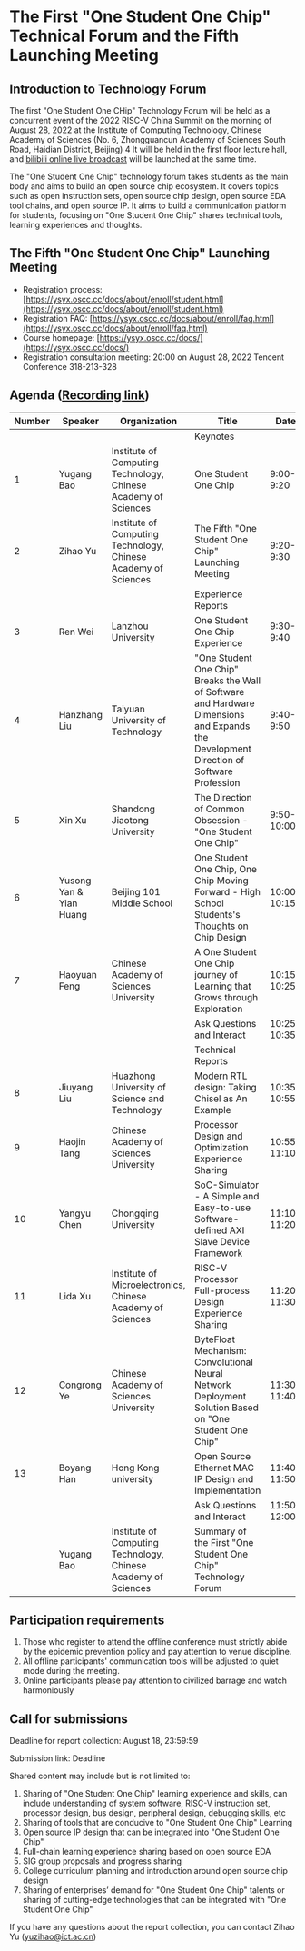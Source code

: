 
<!-- # 第一届“一生一芯”技术论坛暨第五期启动会 -->
# The First "One Student One Chip" Technical Forum and the Fifth Launching Meeting

<!-- ## 技术论坛介绍 -->
## Introduction to Technology Forum
<!--
第一届“一生一芯”技术论坛将作为2022年RISC-V中国峰会的同期活动，
于2022年8月28日上午在中国科学院计算技术研究所（北京市海淀区中关村科学院南路6号）4层报告厅举办，
同时开设[bilibili线上直播](http://live.bilibili.com/24416626)。

“一生一芯”技术论坛以学生为主体，瞄准构建开源芯片生态的目标，
涵盖开放指令集、开源芯片设计、开源EDA工具链、开源IP等主题，
旨在为学生构建交流平台，围绕“一生一芯”分享技术工具、学习经验和心得感想。 -->

The first "One Student One CHip" Technology Forum will be held as a concurrent event of the 2022 RISC-V China Summit on the morning of August 28, 2022 at the Institute of Computing Technology, Chinese Academy of Sciences (No. 6, Zhongguancun Academy of Sciences South Road, Haidian District, Beijing) 4 It will be held in the first floor lecture hall, and [bilibili online live broadcast](http://live.bilibili.com/24416626) will be launched at the same time.

The "One Student One Chip" technology forum takes students as the main body and aims to build an open source chip ecosystem. It covers topics such as open instruction sets, open source chip design, open source EDA tool chains, and open source IP. It aims to build a communication platform for students, focusing on "One Student One Chip" shares technical tools, learning experiences and thoughts.

<!-- ## 第五期“一生一芯”启动会 -->
## The Fifth "One Student One Chip" Launching Meeting

<!-- * 报名流程：[https://ysyx.oscc.cc/docs/about/enroll/student.html](https://ysyx.oscc.cc/docs/about/enroll/student.html)
* 报名常见问题：[https://ysyx.oscc.cc/docs/about/enroll/faq.html](https://ysyx.oscc.cc/docs/about/enroll/faq.html)
* 课程主页：[https://ysyx.oscc.cc/docs/](https://ysyx.oscc.cc/docs/)
* 报名咨询会：2022年8月28日20:00  腾讯会议 318-213-328 -->
* Registration process: [https://ysyx.oscc.cc/docs/about/enroll/student.html](https://ysyx.oscc.cc/docs/about/enroll/student.html)
* Registration FAQ: [https://ysyx.oscc.cc/docs/about/enroll/faq.html](https://ysyx.oscc.cc/docs/about/enroll/faq.html)
* Course homepage: [https://ysyx.oscc.cc/docs/](https://ysyx.oscc.cc/docs/)
* Registration consultation meeting: 20:00 on August 28, 2022 Tencent Conference 318-213-328

<!-- ## 议程 ([录播链接](https://space.bilibili.com/2107852263/channel/collectiondetail?sid=689317)) -->
## Agenda ([Recording link](https://space.bilibili.com/2107852263/channel/collectiondetail?sid=689317))

<!-- | 序号      | 演讲者            | 单位            | 题目                                                      | 报告时间      |
|---------- |------------------ |---------------- |---------------------------------------------------------- |-------------  |
| | | | 主旨 | |
| 1         | 包云岗            | 中科院计算所    | “一生一芯”计划                                            | 9:00-9:20     |
| 2         | 余子濠            | 中科院计算所    | 第五期“一生一芯”启动会                                    | 9:20-9:30     |
| | | | 心得报告 | |
| 3         | 魏人              | 兰州大学        | 一生一芯学习心得体会                                      | 9:30-9:40     |
| 4         | 刘汉章            | 太原理工大学    | “一生一芯”打破软硬件次元壁，拓展软件专业发展方向          | 9:40-9:50     |
| 5         | 徐鑫              | 山东交通学院    | 一同执迷的方向——“一生一芯”                                | 9:50-10:00    |
| 6         | 烟雨松 & 黄益安  | 北京101中学     | 一生一芯 一芯向前——高中生芯片设计感想                     | 10:00-10:15   |
| 7         | 冯浩原            | 中国科学院大学  | 在摸索中成长的一生一芯学习之路                            | 10:15-10:25   |
|           |                   |                 | 提问互动                                                  | 10:25-10:35   |
| | | | 技术报告 | |
| 8         | 刘玖阳            | 华中科技大学    | 现代化的RTL设计：以Chisel为例                             | 10:35-10:55   |
| 9         | 唐浩晋            | 中国科学院大学  | 处理器设计和优化经验分享                                  | 10:55-11:10   |
| 10        | 陈泱宇            | 重庆大学        | SoC-Simulator —— 一个简单易用的软件定义AXI Slave设备框架  | 11:10-11:20   |
| 11        | 许立达            | 中科院微电子所  | RISC-V处理器全流程设计经验分享                            | 11:20-11:30   |
| 12        | 叶从容            | 中国科学院大学  | ByteFloat机制：基于“一生一芯”的卷积神经网络部署方案       | 11:30-11:40   |
| 13        | 韩博阳            | 香港大学        | 开源Ethernet MAC IP设计与实现                             | 11:40-11:50   |
|           |                   |                 | 提问互动                                                  | 11:50-12:00   |
|           | 包云岗            | 中科院计算所    | 第一届“一生一芯”技术论坛总结                              |               | -->
| Number      | Speaker            | Organization            | Title                                                      | Date      |
|---------- |------------------ |---------------- |---------------------------------------------------------- |-------------  |
| | | | Keynotes | |
| 1         | Yugang Bao            | Institute of Computing Technology, Chinese Academy of Sciences    | One Student One Chip                                            | 9:00-9:20     |
| 2         | Zihao Yu            | Institute of Computing Technology, Chinese Academy of Sciences    | The Fifth "One Student One Chip" Launching Meeting                                    | 9:20-9:30     |
| | | | Experience Reports | |
| 3         | Ren Wei              | Lanzhou University        | One Student One Chip Experience                                      | 9:30-9:40     |
| 4         | Hanzhang Liu            | Taiyuan University of Technology    | "One Student One Chip" Breaks the Wall of Software and Hardware Dimensions and Expands the Development Direction of Software Profession          | 9:40-9:50     |
| 5         | Xin Xu              | Shandong Jiaotong University    | The Direction of Common Obsession - "One Student One Chip"                                | 9:50-10:00    |
| 6         | Yusong Yan & Yian Huang  | Beijing 101 Middle School     | One Student One Chip, One Chip Moving Forward - High School Students's Thoughts on Chip Design                     | 10:00-10:15   |
| 7         | Haoyuan Feng            | Chinese Academy of Sciences University  | A One Student One Chip journey of Learning that Grows through Exploration                            | 10:15-10:25   |
|           |                   |                 | Ask Questions and Interact                                                  | 10:25-10:35   |
| | | | Technical Reports | |
| 8         | Jiuyang Liu            | Huazhong University of Science and Technology    | Modern RTL design: Taking Chisel as An Example                             | 10:35-10:55   |
| 9         | Haojin Tang            | Chinese Academy of Sciences University  | Processor Design and Optimization Experience Sharing                                  | 10:55-11:10   |
| 10        | Yangyu Chen            | Chongqing University        | SoC-Simulator - A Simple and Easy-to-use Software-defined AXI Slave Device Framework  | 11:10-11:20   |
| 11        | Lida Xu            | Institute of Microelectronics, Chinese Academy of Sciences  | RISC-V Processor Full-process Design Experience Sharing                            | 11:20-11:30   |
| 12        | Congrong Ye            | Chinese Academy of Sciences University  | ByteFloat Mechanism: Convolutional Neural Network Deployment Solution Based on "One Student One Chip"       | 11:30-11:40   |
| 13        | Boyang Han            | Hong Kong university        | Open Source Ethernet MAC IP Design and Implementation                             | 11:40-11:50   |
|           |                   |                 | Ask Questions and Interact                                                  | 11:50-12:00   |
|           | Yugang Bao            | Institute of Computing Technology, Chinese Academy of Sciences    | Summary of the First "One Student One Chip" Technology Forum                              |               |
<!-- ## 参会要求 -->
## Participation requirements

<!-- 1. 报名线下参会的人员请严格遵守防疫政策，注意会场纪律
1. 所有线下参会人员开会期间通讯工具统一调整为安静模式
1. 线上参会的人员请注意文明弹幕，和谐观看 -->
1. Those who register to attend the offline conference must strictly abide by the epidemic prevention policy and pay attention to venue discipline.
1. All offline participants' communication tools will be adjusted to quiet mode during the meeting.
1. Online participants please pay attention to civilized barrage and watch harmoniously

<!-- ## 投稿征集 -->
## Call for submissions

<!-- 报告征集截止时间：8月18日23:59:59

投稿链接：已截止

分享内容可包括但不限于：
1. “一生一芯”学习心得和技巧分享（可包括系统软件、RISC-V指令集的理解、处理器设计、总线设计、外设设计、调试技巧等）
1. 有利于“一生一芯”学习的工具分享
1. 可集成到“一生一芯”的开源IP设计
1. 基于开源EDA的全链条学习经验分享
1. SIG小组提议和进展分享
1. 围绕开源芯片设计的高校课程规划和介绍
1. 企业对“一生一芯”人才需求分享或可与“一生一芯”融合的前沿技术分享

若对报告征集有疑问，可联系余子濠（yuzihao@ict.ac.cn） -->
Deadline for report collection: August 18, 23:59:59

Submission link: Deadline

Shared content may include but is not limited to:
1. Sharing of "One Student One Chip" learning experience and skills, can include understanding of system software, RISC-V instruction set, processor design, bus design, peripheral design, debugging skills, etc
1. Sharing of tools that are conducive to "One Student One Chip" Learning
1. Open source IP design that can be integrated into "One Student One Chip"
1. Full-chain learning experience sharing based on open source EDA
1. SIG group proposals and progress sharing
1. College curriculum planning and introduction around open source chip design
1. Sharing of enterprises’ demand for "One Student One Chip" talents or sharing of cutting-edge technologies that can be integrated with "One Student One Chip"

If you have any questions about the report collection, you can contact Zihao Yu (yuzihao@ict.ac.cn)